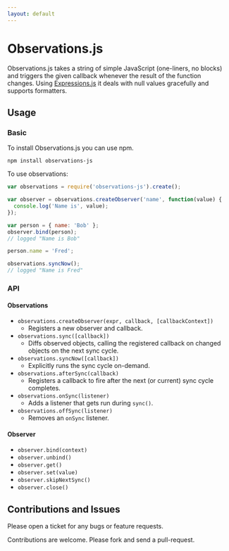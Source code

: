 ```yaml
---
layout: default
---
```



# Observations.js

Observations.js takes a string of simple JavaScript (one-liners, no blocks) and triggers the given callback whenever the
result of the function changes. Using [Expressions.js](https://github.com/chip-js/expressions-js) it deals with null
values gracefully and supports formatters.

## Usage

### Basic

To install Observations.js you can use npm.

```
npm install observations-js
```

To use observations:

```js
var observations = require('observations-js').create();

var observer = observations.createObserver('name', function(value) {
  console.log('Name is', value);
});

var person = { name: 'Bob' };
observer.bind(person);
// logged "Name is Bob"

person.name = 'Fred';

observations.syncNow();
// logged "Name is Fred"
```

### API

#### Observations

 * `observations.createObserver(expr, callback, [callbackContext])`
   - Registers a new observer and callback.
 * `observations.sync([callback])`
   - Diffs observed objects, calling the registered callback on changed objects on the next sync cycle.
 * `observations.syncNow([callback])`
   - Explicitly runs the sync cycle on-demand.
 * `observations.afterSync(callback)`
   - Registers a callback to fire after the next (or current) sync cycle completes.
 * `observations.onSync(listener)`
   - Adds a listener that gets run during `sync()`.
 * `observations.offSync(listener)`
   - Removes an `onSync` listener.

#### Observer

 * `observer.bind(context)`
 * `observer.unbind()`
 * `observer.get()`
 * `observer.set(value)`
 * `observer.skipNextSync()`
 * `observer.close()`


## Contributions and Issues

Please open a ticket for any bugs or feature requests.

Contributions are welcome. Please fork and send a pull-request.
